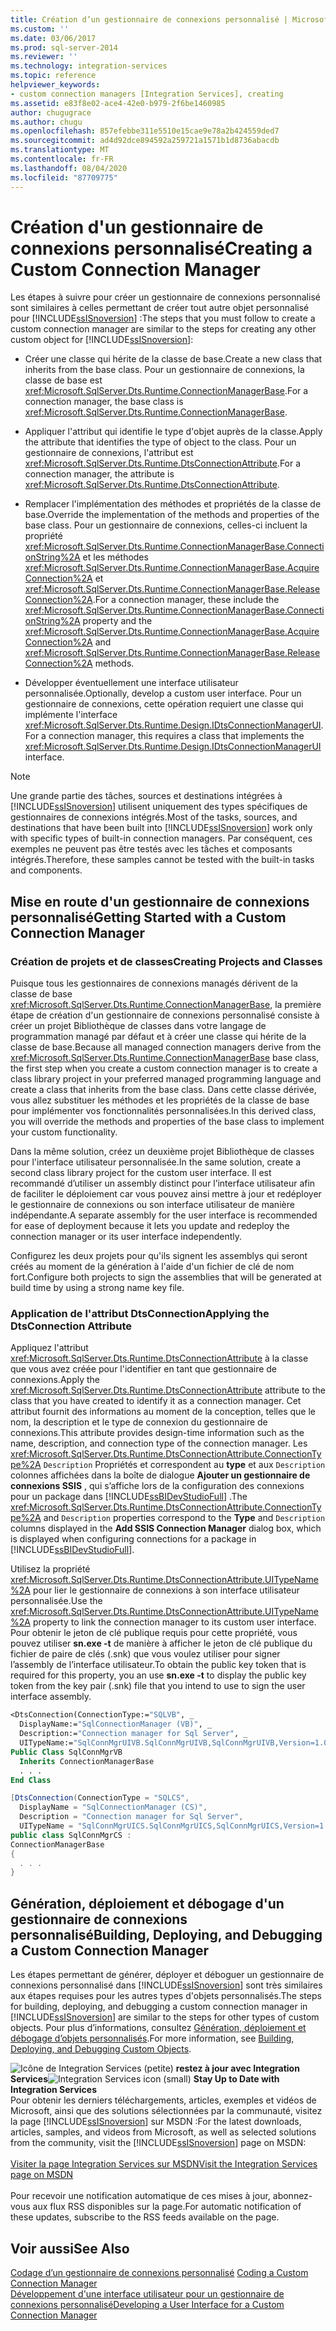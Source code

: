 ```yaml
---
title: Création d’un gestionnaire de connexions personnalisé | Microsoft Docs
ms.custom: ''
ms.date: 03/06/2017
ms.prod: sql-server-2014
ms.reviewer: ''
ms.technology: integration-services
ms.topic: reference
helpviewer_keywords:
- custom connection managers [Integration Services], creating
ms.assetid: e83f8e02-ace4-42e0-b979-2f6be1460985
author: chugugrace
ms.author: chugu
ms.openlocfilehash: 857efebbe311e5510e15cae9e78a2b424559ded7
ms.sourcegitcommit: ad4d92dce894592a259721a1571b1d8736abacdb
ms.translationtype: MT
ms.contentlocale: fr-FR
ms.lasthandoff: 08/04/2020
ms.locfileid: "87709775"
---
```

# <a name="creating-a-custom-connection-manager"></a><span data-ttu-id="33277-102">Création d'un gestionnaire de connexions personnalisé</span><span class="sxs-lookup"><span data-stu-id="33277-102">Creating a Custom Connection Manager</span></span>
  <span data-ttu-id="33277-103">Les étapes à suivre pour créer un gestionnaire de connexions personnalisé sont similaires à celles permettant de créer tout autre objet personnalisé pour [!INCLUDE[ssISnoversion](../../../includes/ssisnoversion-md.md)] :</span><span class="sxs-lookup"><span data-stu-id="33277-103">The steps that you must follow to create a custom connection manager are similar to the steps for creating any other custom object for [!INCLUDE[ssISnoversion](../../../includes/ssisnoversion-md.md)]:</span></span>  
  
-   <span data-ttu-id="33277-104">Créer une classe qui hérite de la classe de base.</span><span class="sxs-lookup"><span data-stu-id="33277-104">Create a new class that inherits from the base class.</span></span> <span data-ttu-id="33277-105">Pour un gestionnaire de connexions, la classe de base est <xref:Microsoft.SqlServer.Dts.Runtime.ConnectionManagerBase>.</span><span class="sxs-lookup"><span data-stu-id="33277-105">For a connection manager, the base class is <xref:Microsoft.SqlServer.Dts.Runtime.ConnectionManagerBase>.</span></span>  
  
-   <span data-ttu-id="33277-106">Appliquer l'attribut qui identifie le type d'objet auprès de la classe.</span><span class="sxs-lookup"><span data-stu-id="33277-106">Apply the attribute that identifies the type of object to the class.</span></span> <span data-ttu-id="33277-107">Pour un gestionnaire de connexions, l'attribut est <xref:Microsoft.SqlServer.Dts.Runtime.DtsConnectionAttribute>.</span><span class="sxs-lookup"><span data-stu-id="33277-107">For a connection manager, the attribute is <xref:Microsoft.SqlServer.Dts.Runtime.DtsConnectionAttribute>.</span></span>  
  
-   <span data-ttu-id="33277-108">Remplacer l'implémentation des méthodes et propriétés de la classe de base.</span><span class="sxs-lookup"><span data-stu-id="33277-108">Override the implementation of the methods and properties of the base class.</span></span> <span data-ttu-id="33277-109">Pour un gestionnaire de connexions, celles-ci incluent la propriété <xref:Microsoft.SqlServer.Dts.Runtime.ConnectionManagerBase.ConnectionString%2A> et les méthodes <xref:Microsoft.SqlServer.Dts.Runtime.ConnectionManagerBase.AcquireConnection%2A> et <xref:Microsoft.SqlServer.Dts.Runtime.ConnectionManagerBase.ReleaseConnection%2A>.</span><span class="sxs-lookup"><span data-stu-id="33277-109">For a connection manager, these include the <xref:Microsoft.SqlServer.Dts.Runtime.ConnectionManagerBase.ConnectionString%2A> property and the <xref:Microsoft.SqlServer.Dts.Runtime.ConnectionManagerBase.AcquireConnection%2A> and <xref:Microsoft.SqlServer.Dts.Runtime.ConnectionManagerBase.ReleaseConnection%2A> methods.</span></span>  
  
-   <span data-ttu-id="33277-110">Développer éventuellement une interface utilisateur personnalisée.</span><span class="sxs-lookup"><span data-stu-id="33277-110">Optionally, develop a custom user interface.</span></span> <span data-ttu-id="33277-111">Pour un gestionnaire de connexions, cette opération requiert une classe qui implémente l'interface <xref:Microsoft.SqlServer.Dts.Runtime.Design.IDtsConnectionManagerUI>.</span><span class="sxs-lookup"><span data-stu-id="33277-111">For a connection manager, this requires a class that implements the <xref:Microsoft.SqlServer.Dts.Runtime.Design.IDtsConnectionManagerUI> interface.</span></span>  
  
> [!NOTE]  
>  <span data-ttu-id="33277-112">Une grande partie des tâches, sources et destinations intégrées à [!INCLUDE[ssISnoversion](../../../includes/ssisnoversion-md.md)] utilisent uniquement des types spécifiques de gestionnaires de connexions intégrés.</span><span class="sxs-lookup"><span data-stu-id="33277-112">Most of the tasks, sources, and destinations that have been built into [!INCLUDE[ssISnoversion](../../../includes/ssisnoversion-md.md)] work only with specific types of built-in connection managers.</span></span> <span data-ttu-id="33277-113">Par conséquent, ces exemples ne peuvent pas être testés avec les tâches et composants intégrés.</span><span class="sxs-lookup"><span data-stu-id="33277-113">Therefore, these samples cannot be tested with the built-in tasks and components.</span></span>  
  
## <a name="getting-started-with-a-custom-connection-manager"></a><span data-ttu-id="33277-114">Mise en route d'un gestionnaire de connexions personnalisé</span><span class="sxs-lookup"><span data-stu-id="33277-114">Getting Started with a Custom Connection Manager</span></span>  
  
### <a name="creating-projects-and-classes"></a><span data-ttu-id="33277-115">Création de projets et de classes</span><span class="sxs-lookup"><span data-stu-id="33277-115">Creating Projects and Classes</span></span>  
 <span data-ttu-id="33277-116">Puisque tous les gestionnaires de connexions managés dérivent de la classe de base <xref:Microsoft.SqlServer.Dts.Runtime.ConnectionManagerBase>, la première étape de création d'un gestionnaire de connexions personnalisé consiste à créer un projet Bibliothèque de classes dans votre langage de programmation managé par défaut et à créer une classe qui hérite de la classe de base.</span><span class="sxs-lookup"><span data-stu-id="33277-116">Because all managed connection managers derive from the <xref:Microsoft.SqlServer.Dts.Runtime.ConnectionManagerBase> base class, the first step when you create a custom connection manager is to create a class library project in your preferred managed programming language and create a class that inherits from the base class.</span></span> <span data-ttu-id="33277-117">Dans cette classe dérivée, vous allez substituer les méthodes et les propriétés de la classe de base pour implémenter vos fonctionnalités personnalisées.</span><span class="sxs-lookup"><span data-stu-id="33277-117">In this derived class, you will override the methods and properties of the base class to implement your custom functionality.</span></span>  
  
 <span data-ttu-id="33277-118">Dans la même solution, créez un deuxième projet Bibliothèque de classes pour l'interface utilisateur personnalisée.</span><span class="sxs-lookup"><span data-stu-id="33277-118">In the same solution, create a second class library project for the custom user interface.</span></span> <span data-ttu-id="33277-119">Il est recommandé d’utiliser un assembly distinct pour l’interface utilisateur afin de faciliter le déploiement car vous pouvez ainsi mettre à jour et redéployer le gestionnaire de connexions ou son interface utilisateur de manière indépendante.</span><span class="sxs-lookup"><span data-stu-id="33277-119">A separate assembly for the user interface is recommended for ease of deployment because it lets you update and redeploy the connection manager or its user interface independently.</span></span>  
  
 <span data-ttu-id="33277-120">Configurez les deux projets pour qu'ils signent les assemblys qui seront créés au moment de la génération à l'aide d'un fichier de clé de nom fort.</span><span class="sxs-lookup"><span data-stu-id="33277-120">Configure both projects to sign the assemblies that will be generated at build time by using a strong name key file.</span></span>  
  
### <a name="applying-the-dtsconnection-attribute"></a><span data-ttu-id="33277-121">Application de l'attribut DtsConnection</span><span class="sxs-lookup"><span data-stu-id="33277-121">Applying the DtsConnection Attribute</span></span>  
 <span data-ttu-id="33277-122">Appliquez l'attribut <xref:Microsoft.SqlServer.Dts.Runtime.DtsConnectionAttribute> à la classe que vous avez créée pour l'identifier en tant que gestionnaire de connexions.</span><span class="sxs-lookup"><span data-stu-id="33277-122">Apply the <xref:Microsoft.SqlServer.Dts.Runtime.DtsConnectionAttribute> attribute to the class that you have created to identify it as a connection manager.</span></span> <span data-ttu-id="33277-123">Cet attribut fournit des informations au moment de la conception, telles que le nom, la description et le type de connexion du gestionnaire de connexions.</span><span class="sxs-lookup"><span data-stu-id="33277-123">This attribute provides design-time information such as the name, description, and connection type of the connection manager.</span></span> <span data-ttu-id="33277-124">Les <xref:Microsoft.SqlServer.Dts.Runtime.DtsConnectionAttribute.ConnectionType%2A> `Description` Propriétés et correspondent au **type** et aux `Description` colonnes affichées dans la boîte de dialogue **Ajouter un gestionnaire de connexions SSIS** , qui s’affiche lors de la configuration des connexions pour un package dans [!INCLUDE[ssBIDevStudioFull](../../../includes/ssbidevstudiofull-md.md)] .</span><span class="sxs-lookup"><span data-stu-id="33277-124">The <xref:Microsoft.SqlServer.Dts.Runtime.DtsConnectionAttribute.ConnectionType%2A> and `Description` properties correspond to the **Type** and `Description` columns displayed in the **Add SSIS Connection Manager** dialog box, which is displayed when configuring connections for a package in [!INCLUDE[ssBIDevStudioFull](../../../includes/ssbidevstudiofull-md.md)].</span></span>  
  
 <span data-ttu-id="33277-125">Utilisez la propriété <xref:Microsoft.SqlServer.Dts.Runtime.DtsConnectionAttribute.UITypeName%2A> pour lier le gestionnaire de connexions à son interface utilisateur personnalisée.</span><span class="sxs-lookup"><span data-stu-id="33277-125">Use the <xref:Microsoft.SqlServer.Dts.Runtime.DtsConnectionAttribute.UITypeName%2A> property to link the connection manager to its custom user interface.</span></span> <span data-ttu-id="33277-126">Pour obtenir le jeton de clé publique requis pour cette propriété, vous pouvez utiliser **sn.exe -t** de manière à afficher le jeton de clé publique du fichier de paire de clés (.snk) que vous voulez utiliser pour signer l’assembly de l’interface utilisateur.</span><span class="sxs-lookup"><span data-stu-id="33277-126">To obtain the public key token that is required for this property, you an use **sn.exe -t** to display the public key token from the key pair (.snk) file that you intend to use to sign the user interface assembly.</span></span>  
  
```vb  
<DtsConnection(ConnectionType:="SQLVB", _  
  DisplayName:="SqlConnectionManager (VB)", _  
  Description:="Connection manager for Sql Server", _  
  UITypeName:="SqlConnMgrUIVB.SqlConnMgrUIVB,SqlConnMgrUIVB,Version=1.0.0.0,Culture=neutral,PublicKeyToken=<insert public key token here>")> _  
Public Class SqlConnMgrVB  
  Inherits ConnectionManagerBase  
  . . .  
End Class  
```  
  
```csharp  
[DtsConnection(ConnectionType = "SQLCS",  
  DisplayName = "SqlConnectionManager (CS)",  
  Description = "Connection manager for Sql Server",  
  UITypeName = "SqlConnMgrUICS.SqlConnMgrUICS,SqlConnMgrUICS,Version=1.0.0.0,Culture=neutral,PublicKeyToken=<insert public key token here>")]  
public class SqlConnMgrCS :  
ConnectionManagerBase  
{  
  . . .  
}  
```  
  
## <a name="building-deploying-and-debugging-a-custom-connection-manager"></a><span data-ttu-id="33277-127">Génération, déploiement et débogage d'un gestionnaire de connexions personnalisé</span><span class="sxs-lookup"><span data-stu-id="33277-127">Building, Deploying, and Debugging a Custom Connection Manager</span></span>  
 <span data-ttu-id="33277-128">Les étapes permettant de générer, déployer et déboguer un gestionnaire de connexions personnalisé dans [!INCLUDE[ssISnoversion](../../../includes/ssisnoversion-md.md)] sont très similaires aux étapes requises pour les autres types d'objets personnalisés.</span><span class="sxs-lookup"><span data-stu-id="33277-128">The steps for building, deploying, and debugging a custom connection manager in [!INCLUDE[ssISnoversion](../../../includes/ssisnoversion-md.md)] are similar to the steps for other types of custom objects.</span></span> <span data-ttu-id="33277-129">Pour plus d’informations, consultez [Génération, déploiement et débogage d’objets personnalisés](../building-deploying-and-debugging-custom-objects.md).</span><span class="sxs-lookup"><span data-stu-id="33277-129">For more information, see [Building, Deploying, and Debugging Custom Objects](../building-deploying-and-debugging-custom-objects.md).</span></span>  
  
<span data-ttu-id="33277-130">![Icône de Integration Services (petite)](../../media/dts-16.gif "Icône Integration Services (petite)")  **restez à jour avec Integration Services**</span><span class="sxs-lookup"><span data-stu-id="33277-130">![Integration Services icon (small)](../../media/dts-16.gif "Integration Services icon (small)")  **Stay Up to Date with Integration Services**</span></span><br /> <span data-ttu-id="33277-131">Pour obtenir les derniers téléchargements, articles, exemples et vidéos de Microsoft, ainsi que des solutions sélectionnées par la communauté, visitez la page [!INCLUDE[ssISnoversion](../../../includes/ssisnoversion-md.md)] sur MSDN :</span><span class="sxs-lookup"><span data-stu-id="33277-131">For the latest downloads, articles, samples, and videos from Microsoft, as well as selected solutions from the community, visit the [!INCLUDE[ssISnoversion](../../../includes/ssisnoversion-md.md)] page on MSDN:</span></span><br /><br /> [<span data-ttu-id="33277-132">Visiter la page Integration Services sur MSDN</span><span class="sxs-lookup"><span data-stu-id="33277-132">Visit the Integration Services page on MSDN</span></span>](https://go.microsoft.com/fwlink/?LinkId=136655)<br /><br /> <span data-ttu-id="33277-133">Pour recevoir une notification automatique de ces mises à jour, abonnez-vous aux flux RSS disponibles sur la page.</span><span class="sxs-lookup"><span data-stu-id="33277-133">For automatic notification of these updates, subscribe to the RSS feeds available on the page.</span></span>  
  
## <a name="see-also"></a><span data-ttu-id="33277-134">Voir aussi</span><span class="sxs-lookup"><span data-stu-id="33277-134">See Also</span></span>  
 <span data-ttu-id="33277-135">[Codage d’un gestionnaire de connexions personnalisé](coding-a-custom-connection-manager.md) </span><span class="sxs-lookup"><span data-stu-id="33277-135">[Coding a Custom Connection Manager](coding-a-custom-connection-manager.md) </span></span>  
 [<span data-ttu-id="33277-136">Développement d'une interface utilisateur pour un gestionnaire de connexions personnalisé</span><span class="sxs-lookup"><span data-stu-id="33277-136">Developing a User Interface for a Custom Connection Manager</span></span>](developing-a-user-interface-for-a-custom-connection-manager.md)  
  
  
